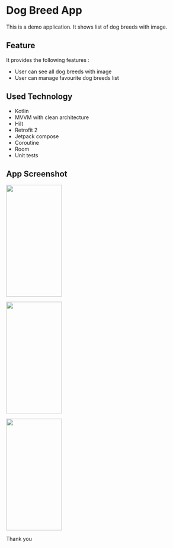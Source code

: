# Dog Breed App

This is a demo application. It shows list of dog breeds with image.

## Feature
It provides the following features :

- User can see all dog breeds with image
- User can manage favourite dog breeds list

## Used Technology
- Kotlin
- MVVM with clean architecture
- Hilt
- Retrofit 2
- Jetpack compose
- Coroutine
- Room
- Unit tests

## App Screenshot

<p><img src="https://github.com/julkar-nain/dogbreed/assets/9356375/40431562-06ba-49f5-995c-d33d3bd31fd8" width="150" height="300"＞ </p>


<p><img src="https://github.com/julkar-nain/dogbreed/assets/9356375/378fb470-4395-4b24-9420-e51fd2a934c7" width="150" height="300"＞</p>


<p><img src="https://github.com/julkar-nain/dogbreed/assets/9356375/b768f914-234b-4f26-ab59-730d633fff91" width="150" height="300"＞</p>


Thank you
  
